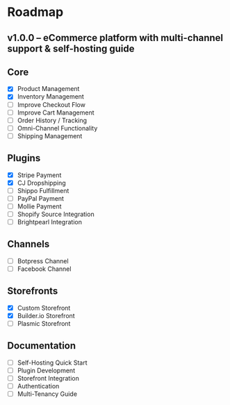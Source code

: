# Roadmap

## v1.0.0 – eCommerce platform with multi-channel support & self-hosting guide

## Core

- [x] Product Management
- [x] Inventory Management
- [ ] Improve Checkout Flow
- [ ] Improve Cart Management
- [ ] Order History / Tracking
- [ ] Omni-Channel Functionality
- [ ] Shipping Management

## Plugins

- [x] Stripe Payment
- [x] CJ Dropshipping
- [ ] Shippo Fulfillment
- [ ] PayPal Payment
- [ ] Mollie Payment
- [ ] Shopify Source Integration
- [ ] Brightpearl Integration

## Channels

- [ ] Botpress Channel
- [ ] Facebook Channel

## Storefronts

- [x] Custom Storefront
- [x] Builder.io Storefront
- [ ] Plasmic Storefront

## Documentation

- [ ] Self-Hosting Quick Start
- [ ] Plugin Development
- [ ] Storefront Integration
- [ ] Authentication
- [ ] Multi-Tenancy Guide
